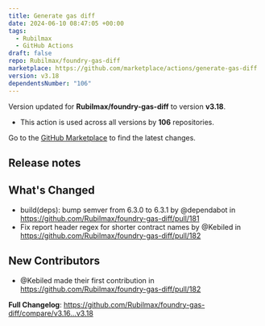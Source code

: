 ```yaml
---
title: Generate gas diff
date: 2024-06-10 08:47:05 +00:00
tags:
  - Rubilmax
  - GitHub Actions
draft: false
repo: Rubilmax/foundry-gas-diff
marketplace: https://github.com/marketplace/actions/generate-gas-diff
version: v3.18
dependentsNumber: "106"
---
```



Version updated for **Rubilmax/foundry-gas-diff** to version **v3.18**.
- This action is used across all versions by **106** repositories.

Go to the [GitHub Marketplace](https://github.com/marketplace/actions/generate-gas-diff) to find the latest changes.

## Release notes

## What's Changed
* build(deps): bump semver from 6.3.0 to 6.3.1 by @dependabot in https://github.com/Rubilmax/foundry-gas-diff/pull/181
* Fix report header regex for shorter contract names by @Kebiled in https://github.com/Rubilmax/foundry-gas-diff/pull/182

## New Contributors
* @Kebiled made their first contribution in https://github.com/Rubilmax/foundry-gas-diff/pull/182

**Full Changelog**: https://github.com/Rubilmax/foundry-gas-diff/compare/v3.16...v3.18
